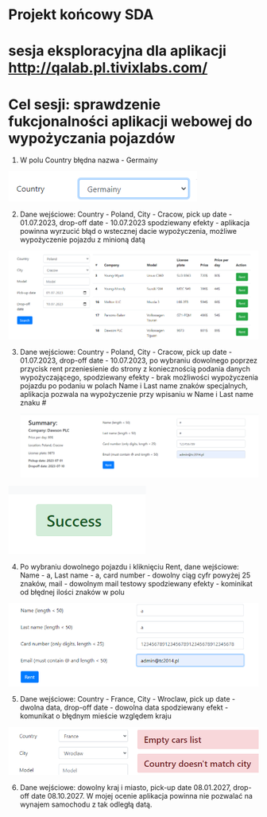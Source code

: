 # Projekt końcowy SDA

# sesja eksploracyjna dla aplikacji http://qalab.pl.tivixlabs.com/

# Cel sesji: sprawdzenie fukcjonalności aplikacji webowej do wypożyczania pojazdów

1. W polu Country błędna nazwa - Germainy

![błędna nazwa](image-5.png)

2. Dane wejściowe: Country - Poland, City - Cracow, pick up date - 01.07.2023, drop-off date - 10.07.2023
    spodziewany efekty - aplikacja powinna wyrzucić błąd o wstecznej dacie wypożyczenia,
        możliwe wypożyczenie pojazdu z minioną datą

![błąd 1](image-4.png)

3. Dane wejściowe: Country - Poland, City - Cracow, pick up date - 01.07.2023, drop-off date - 10.07.2023, po wybraniu dowolnego poprzez przycisk rent przeniesienie do strony z koniecznością podania danych wypożyczającego, 
    spodziewany efekty - brak możliwości wypożyczenia pojazdu po podaniu w polach Name i Last name znaków specjalnych,
    aplikacja pozwala na wypożyczenie przy wpisaniu w Name i Last name znaku #
    
   ![**bład 2**][def]

[def]: image-1.png

![komunikat po kliknięciu Rent](image-2.png)


4. Po wybraniu dowolnego pojazdu i kliknięciu Rent, dane wejściowe: Name - a, Last name - a, 
card number - dowolny ciąg cyfr powyżej 25 znaków, mail - dowolnym mail testowy
    spodziewany efekty - kominikat od błędnej ilości znaków w polu

![prawidłowy komunikat](image-6.png)

5. Dane wejściowe: Country - France, City - Wroclaw, pick up date - dwolna data, drop-off date - dowolna data
    spodziewany efekt - komunikat o błędnym mieście względem kraju

![prawidłowy komunikat](image-7.png)

6. Dane wejściowe: dowolny kraj i miasto, pick-up date 08.01.2027, drop-off date 08.10.2027.
    W mojej ocenie aplikacja powinna nie pozwalać na wynajem samochodu z tak odległą datą.
    
